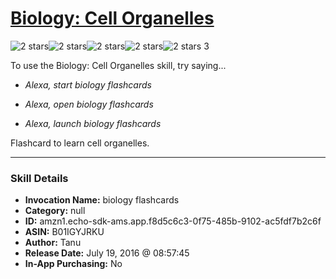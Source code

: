 # [Biology: Cell Organelles](http://alexa.amazon.com/#skills/amzn1.echo-sdk-ams.app.f8d5c6c3-0f75-485b-9102-ac5fdf7b2c6f)
![2 stars](../../images/ic_star_black_18dp_1x.png)![2 stars](../../images/ic_star_black_18dp_1x.png)![2 stars](../../images/ic_star_border_black_18dp_1x.png)![2 stars](../../images/ic_star_border_black_18dp_1x.png)![2 stars](../../images/ic_star_border_black_18dp_1x.png) 3

To use the Biology: Cell Organelles skill, try saying...

* *Alexa, start biology flashcards*

* *Alexa, open biology flashcards*

* *Alexa, launch biology flashcards*

Flashcard to learn cell organelles.

***

### Skill Details

* **Invocation Name:** biology flashcards
* **Category:** null
* **ID:** amzn1.echo-sdk-ams.app.f8d5c6c3-0f75-485b-9102-ac5fdf7b2c6f
* **ASIN:** B01IGYJRKU
* **Author:** Tanu 
* **Release Date:** July 19, 2016 @ 08:57:45
* **In-App Purchasing:** No

